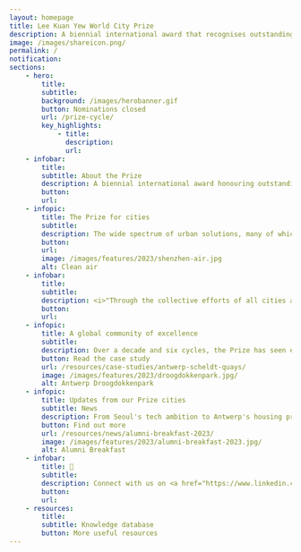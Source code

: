```yaml
---
layout: homepage
title: Lee Kuan Yew World City Prize
description: A biennial international award that recognises outstanding cities in tackling urban challenges to bring about a holistic & sustained urban transformation 
image: /images/shareicon.png/
permalink: /
notification: 
sections:
    - hero:
        title: 
        subtitle: 
        background: /images/herobanner.gif
        button: Nominations closed
        url: /prize-cycle/
        key_highlights:
            - title: 
              description: 
              url: 
    - infobar:    
        title: 
        subtitle: About the Prize
        description: A biennial international award honouring outstanding cities in creating liveable, vibrant & sustainable urban communities.
        button:
        url:
    - infopic:    
        title: The Prize for cities
        subtitle: 
        description: The wide spectrum of urban solutions, many of which are unique to the cities’ own context, are all responding to a similar set of urban challenges confronting the world today. The Prize is the only award for cities in the world that looks at the holistic transformation of cities over a period of 10 - 20 years. 
        button: 
        url: 
        image: /images/features/2023/shenzhen-air.jpg
        alt: Clean air
    - infobar:    
        title: 
        subtitle: 
        description: <i>"Through the collective efforts of all cities around the world, we can aspire to learn from one another and truly make an impact in creating a better place for ourselves, and our future generations."</i> – Dr Cheong Koon Hean
        button: 
        url: 
    - infopic:    
        title: A global community of excellence 
        subtitle: 
        description: Over a decade and six cycles, the Prize has seen enthusiastic participation from diverse cities at various developmental stages. The six Laureates and 18 Special Mentions showcase transformative stories. These six Laureate cities highlight reinvention, progress-preservation balance, violence-to-innovation transformation, improved governance, and environmental stewardship for the highest quality of life. 
        button: Read the case study
        url: /resources/case-studies/antwerp-scheldt-quays/
        image: /images/features/2023/droogdokkenpark.jpg/
        alt: Antwerp Droogdokkenpark
    - infopic:    
        title: Updates from our Prize cities
        subtitle: News
        description: From Seoul's tech ambition to Antwerp's housing priorities, discover the insights that are driving changes in our Prize cities. 
        button: Find out more
        url: /resources/news/alumni-breakfast-2023/
        image: /images/features/2023/alumni-breakfast-2023.jpg/
        alt: Alumni Breakfast
    - infobar:
        title: 💬
        subtitle: 
        description: Connect with us on <a href="https://www.linkedin.com/in/leekuanyewworldcityprize/" style="color:#967942; text-decoration:underline;" target="_blank">LinkedIn</a>
        button: 
        url: 
    - resources:
        title: 
        subtitle: Knowledge database
        button: More useful resources
---
```

